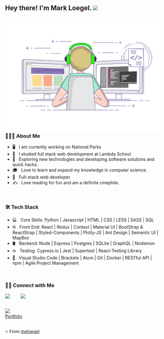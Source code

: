 <h2> Hey there! I'm Mark Loegel. <img src="https://github.com/souvikguria98/souvikguria98/blob/master/Hi.gif" width="25"></h2>
<img align="right" alt="GIF" src="https://raw.githubusercontent.com/devSouvik/devSouvik/master/gif3.gif" width="500"/>

<h3> 👨🏻‍💻 About Me </h3>

- 🖥  &nbsp; I am currently working on National Parks
- 🔭 &nbsp; I studied full stack web development at Lambda School
- 🤔 &nbsp; Exploring new technologies and developing software solutions and quick hacks.
- 🎓 &nbsp; Love to learn and expand my knowledge in computer science.
- 💼 &nbsp; Full-stack web developer.
- ✍️ &nbsp; Love reading for fun and am a definite cinephile.
<br>
<h3>🛠 Tech Stack</h3>

- 💻 &nbsp; Core Skills: Python | Javascript | HTML | CSS | LESS | SASS | SQL
- 🌐 &nbsp; Front End: React | Redux | Context | Material UI | BootStrap & ReactStrap | Styled-Components | Plotly-JS | Ant Design | Semantic UI | MapBox
- 🛢 &nbsp; Backend: Node | Express | Postgres | SQLite | GraphQL | Nodemon
- ☕ &nbsp; Testing: Cypress.io | Jest | Supertest | React-Testing Library
- 🔧 &nbsp;  Visual Studio Code | Brackets | Atom | Git | Docker | RESTful API | npm | Agile Project Management

<br>

<h3> 🤝🏻 Connect with Me </h3>

<p align="center">
&nbsp; <a href="https://www.linkedin.com/in/mark-loegel/" target="_blank" rel="noopener noreferrer"><img src="https://img.icons8.com/plasticine/100/000000/linkedin.png" width="50" align="left"/></a>
&nbsp; <a href="mailto:meloegel@gmail.com" target="_blank" rel="noopener noreferrer"><img src="https://img.icons8.com/plasticine/100/000000/gmail.png"  width="50" align="left" /></a>
  &nbsp;<div><a href="markloegel.vercel.app" target="_blank" rel="noopener noreferrer"><br><img src="https://cdn1.iconfinder.com/data/icons/big-business/512/Briefcase-512.png"  width="50" align="left"><br>Portfolio<br></a></div>

<br>

⭐️ From [meloegel](https://github.com/meloegel)

